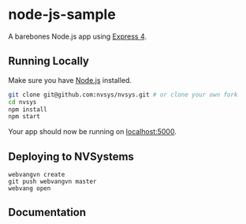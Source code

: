 # node-js-sample

A barebones Node.js app using [Express 4](http://expressjs.com/).

## Running Locally

Make sure you have [Node.js](http://nodejs.org/)  installed.

```sh
git clone git@github.com:nvsys/nvsys.git # or clone your own fork
cd nvsys
npm install
npm start
```

Your app should now be running on [localhost:5000](http://localhost:5000/).

## Deploying to NVSystems

```
webvangvn create
git push webvangvn master
webvang open
```

## Documentation
